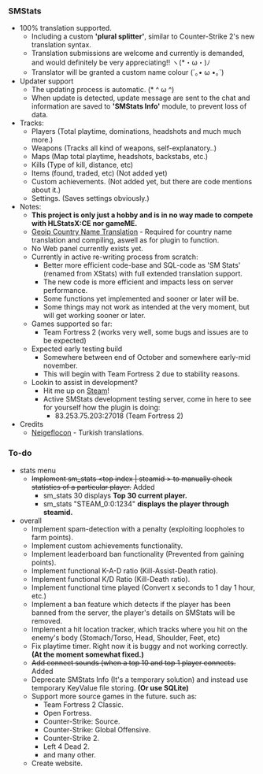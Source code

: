 ### SMStats
   - 100% translation supported.
      - Including a custom **'plural splitter'**, similar to Counter-Strike 2's new translation syntax.
      - Translation submissions are welcome and currently is demanded, and would definitely be very appreciating!! ヽ(*・ω・)ﾉ
      - Translator will be granted a custom name colour (´｡• ω •｡`)
   - Updater support
      - The updating process is automatic. (* ^ ω ^)
      - When update is detected, update message are sent to the chat and information are saved to **'SMStats Info'** module, to prevent loss of data.
   - Tracks:
      - Players (Total playtime, dominations, headshots and much much more.)
      - Weapons (Tracks all kind of weapons, self-explanatory..)
      - Maps (Map total playtime, headshots, backstabs, etc.)
      - Kills (Type of kill, distance, etc)
      - Items (found, traded, etc) (Not added yet)
      - Custom achievements. (Not added yet, but there are code mentions about it.)
      - Settings. (Saves settings obviously.)
   - Notes:
      - **This project is only just a hobby and is in no way made to compete with HLStatsX:CE nor gameME.**
      - [Geoip Country Name Translation](https://github.com/Teamkiller324/SM-Geoip-CountryName) - Required for country name translation and compiling, aswell as for plugin to function.
      - No Web panel currently exists yet.
      - Currently in active re-writing process from scratch:
          - Better more efficient code-base and SQL-code as 'SM Stats' (renamed from XStats) with full extended translation support.
          - The new code is more efficient and impacts less on server performance.
          - Some functions yet implemented and sooner or later will be.
          - Some things may not work as intended at the very moment, but will get working sooner or later.
      - Games supported so far:
          - Team Fortress 2 (works very well, some bugs and issues are to be expected)
      - Expected early testing build
          - Somewhere between end of October and somewhere early-mid november.
          - This will begin with Team Fortress 2 due to stability reasons.
      - Lookin to assist in development?
          - Hit me up on [Steam](https://steamcommunity.com/id/Teamkiller324)!
          - Active SMStats development testing server, come in here to see for yourself how the plugin is doing:
            - 83.253.75.203:27018 (Team Fortress 2)
   - Credits
      - [Neigeflocon](https://steamcommunity.com/profiles/76561197962831152) - Turkish translations.

### To-do
   - stats menu
        - ~~Implement sm_stats <top index | steamid > to manually check statistics of a particular player.~~ Added
             -  sm_stats 30 displays **Top 30 current player.**
             -  sm_stats "STEAM_0:0:1234" **displays the player through steamid.**
   - overall
        - Implement spam-detection with a penalty (exploiting loopholes to farm points).
        - Implement custom achievements functionality.
        - Implement leaderboard ban functionality (Prevented from gaining points).
        - Implement functional K-A-D ratio (Kill-Assist-Death ratio).
        - Implement functional K/D Ratio (Kill-Death ratio).
        - Implement functional time played (Convert x seconds to 1 day 1 hour, etc.)
        - Implement a ban feature which detects if the player has been banned from the server, the player's details on SMStats will be removed.
        - Implement a hit location tracker, which tracks where you hit on the enemy's body (Stomach/Torso, Head, Shoulder, Feet, etc)
        - Fix playtime timer. Right now it is buggy and not working correctly. **(At the moment somewhat fixed.)**
        - ~~Add connect sounds (when a top 10 and top 1 player connects.~~ Added
        - Deprecate SMStats Info (It's a temporary solution) and instead use temporary KeyValue file storing. **(Or use SQLite)**
        - Support more source games in the future. such as:
          - Team Fortress 2 Classic.
          - Open Fortress.
          - Counter-Strike: Source.
          - Counter-Strike: Global Offensive.
          - Counter-Strike 2.
          - Left 4 Dead 2.
          - and many other.
        - Create website.
